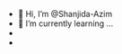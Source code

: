 - 👋 Hi, I’m @Shanjida-Azim
- 🌱 I’m currently learning ...
- 
- 

<!---
Shanjida-Azim/Shanjida-Azim is a ✨ special ✨ repository because its `README.md` (this file) appears on your GitHub profile.
You can click the Preview link to take a look at your changes.
--->

